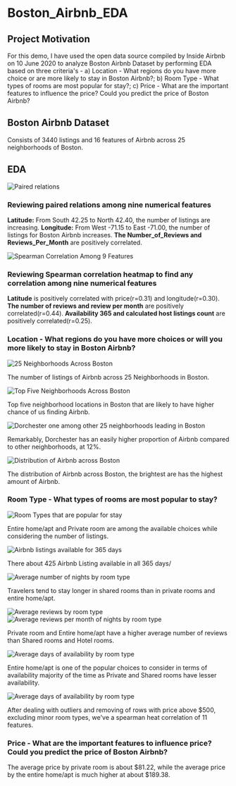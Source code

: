 # Boston_Airbnb_EDA

## Project Motivation
For this demo, I have used the open data source compiled by Inside Airbnb on 10 June 2020 to analyze Boston Airbnb Dataset by performing EDA based on three criteria's - a) Location - What regions do you have more choice or are more likely to stay in Boston Airbnb?; b) Room Type - What types of rooms are most popular for stay?; c) Price - What are the important features to influence the price? Could you predict the price of Boston Airbnb?

## Boston Airbnb Dataset
Consists of 3440 listings and 16 features of Airbnb across 25 neighborhoods of Boston.

## EDA
![Paired relations](EDA/pairplots.png)
### Reviewing paired relations among nine numerical features
**Latitude:** From South 42.25 to North 42.40, the number of listings are increasing.
**Longitude:** From West -71.15 to East -71.00, the number of listings for Boston Airbnb increases.
**The Number_of_Reviews and Reviews_Per_Month** are positively correlated.

![Spearman Correlation Among 9 Features](EDA/Spearman_Correlation_9_Features.png)
### Reviewing Spearman correlation heatmap to find any correlation among nine numerical features
**Latitude** is positively correlated with price(r=0.31) and longitude(r=0.30).
**The number of reviews and review per month** are positively correlated(r=0.44).
**Availability 365 and calculated host listings count** are positively correlated(r=0.25).

### Location - What regions do you have more choices or will you more likely to stay in Boston Airbnb?
![25 Neighborhoods Across Boston](EDA/25_Neighborhoods_Boston.png)
<p>The number of listings of Airbnb across 25 Neighborhoods in Boston.</p>

![Top Five Neighborhoods Across Boston](EDA/Top_Five_Neighborhoods_Boston.png)
<p>Top five neighborhood locations in Boston that are likely to have higher chance of us finding Airbnb.</p>

![Dorchester one among other 25 neighborhoods leading in Boston](EDA/Dorchester_Leading.png)
<p>Remarkably, Dorchester has an easily higher proportion of Airbnb compared to other neighborhoods, at 12%.</p>

![Distribution of Airbnb across Boston](EDA/Density_Plot.png)
<p>The distribution of Airbnb across Boston, the brightest are has the highest amount of Airbnb.</p>

### Room Type - What types of rooms are most popular to stay?
![Room Types that are popular for stay](EDA/Room_Type.png)
<p>Entire home/apt and Private room are among the available choices while considering the number of listings.</p>

![Airbnb listings available for 365 days](EDA/Availability_365.png)
<p>There about 425 Airbnb Listing available in all 365 days/</p>

![Average number of nights by room type](EDA/Average_Nights.png)
<p>Travelers tend to stay longer in shared rooms than in private rooms and entire home/apt.</p>

![Average reviews by room type](EDA/Average_Reviews.png)
![Average reviews per month of nights by room type](EDA/Average_Reviews_Per_Month.png)
<p>Private room and Entire home/apt have a higher average number of reviews than Shared rooms and Hotel rooms.</p>

![Average days of availability by room type](EDA/Average_Days.png)
<p>Entire home/apt is one of the popular choices to consider in terms of availability majority of the time as Private and Shared rooms have lesser availability.</p>

![Average days of availability by room type](EDA/Spearman_Correlation_11.png)
<p>After dealing with outliers and removing of rows with price above $500, excluding minor room types, we've a spearman heat correlation of 11 features.</p>

### Price - What are the important features to influence price? Could you predict the price of Boston Airbnb?
<p> The average price by private room is about $81.22, while the average price by the entire home/apt is much higher at about $189.38.</p>





